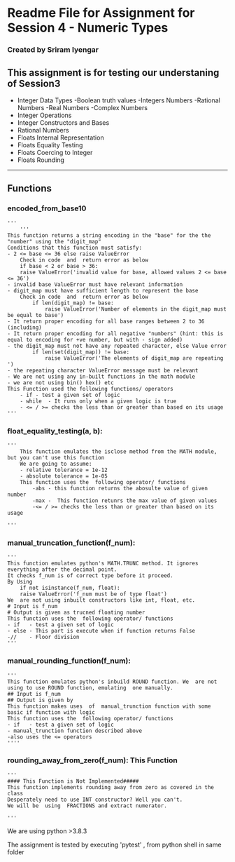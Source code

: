 # Readme File for Assignment for Session 4 - Numeric Types
### Created by Sriram Iyengar
## This assignment is for testing our understaning of Session3 
- Integer Data Types
    -Boolean truth values
    -Integers Numbers
    -Rational Numbers
    -Real Numbers
    -Complex Numbers
- Integer Operations
- Integer Constructors and Bases
- Rational Numbers
- Floats Internal Representation
- Floats Equality Testing
- Floats Coercing to Integer
- Floats Rounding

-----------------------------------------------------------------------------------------------------------------------------------------------------------------------------------------

## Functions  
### encoded_from_base10
    '''
        '''
    This function returns a string encoding in the "base" for the the "number" using the "digit_map"
    Conditions that this function must satisfy:
    - 2 <= base <= 36 else raise ValueError
        Check in code  and  return error as below
        if base < 2 or base > 36:
        raise ValueError('invalid value for base, allowed values 2 <= base <= 36')
    - invalid base ValueError must have relevant information
    - digit_map must have sufficient length to represent the base
        Check in code  and  return error as below
            if len(digit_map) != base:
                raise ValueError('Number of elements in the digit_map must be equal to base')
    - It return proper encoding for all base ranges between 2 to 36 (including)
    - It return proper encoding for all negative "numbers" (hint: this is equal to encoding for +ve number, but with - sign added)
    - the digit_map must not have any repeated character, else Value error
            if len(set(digit_map)) != base:
                raise ValueError('The elements of digit_map are repeating ')
    - the repeating character ValueError message must be relevant
    - We are not using any in-built functions in the math module
    - we are not using bin() hex() etc    
    This Function used the following functions/ operators
        - if - test a given set of logic
        - while  - It runs only when a given logic is true
        - <= / >= checks the less than or greater than based on its usage
    '''

### float_equality_testing(a, b):
    '''
        This function emulates the isclose method from the MATH module, but you can't use this function
        We are going to assume:
        - relative tolerance = 1e-12
        - absolute tolerance = 1e-05  
        This function uses the  following operator/ functions
            -abs - this function returns the abosulte value of given number
            -max -  This function retunrs the max value of given values 
            -<= / >= checks the less than or greater than based on its usage

    '''
### manual_truncation_function(f_num):
    '''
    This function emulates python's MATH.TRUNC method. It ignores everything after the decimal point. 
    It checks f_num is of correct type before it proceed.
    By Using 
        if not isinstance(f_num, float):
        raise ValueError('f_num must be of type float')
    We  are not using inbuilt constructors like int, float, etc.
    # Input is f_num
    # Output is given as trucned floating number
    This function uses the  following operator/ functions
    - if   - test a given set of logic
    - else - This part is execute when if function returns False
    -//    - Floor division
    '''
### manual_rounding_function(f_num):
    '''
    This function emulates python's inbuild ROUND function. We  are not using to use ROUND function, emulating  one manually.
    ## Input is f_num
    ## Output is given by 
    This function makes uses  of  manual_trunction function with some basic if function with logic
    This function uses the  following operator/ functions
    - if   - test a given set of logic
    - manual_trunction function described above
    -also uses the <= operators
    ''''

### rounding_away_from_zero(f_num): This Function 
    '''
    #### This Function is Not Implemented#####
    This function implements rounding away from zero as covered in the class
    Desperately need to use INT constructor? Well you can't. 
    We will be  using  FRACTIONS and extract numerator. 
   
    '''

We are using python >3.8.3

The assignment is  tested by executing 'pytest' , from python shell in same folder